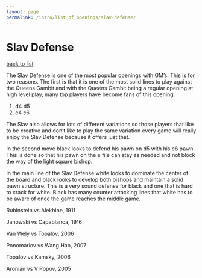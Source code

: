 ```yaml
---
layout: page
permalink: /intro/list_of_openings/slav-defense/
---
```


# Slav Defense

[back to list](../)



The Slav Defense is one of the most popular openings with GM’s. This is for two reasons. The first is that it is one of the most solid lines to play against the Queens Gambit and with the Queens Gambit being a regular opening at high level play, many top players have become fans of this opening.

1. d4 d5
2. c4 c6

The Slav also allows for lots of different variations so those players that like to be creative and don’t like to play the same variation every game will really enjoy the Slav Defense because it offers just that.

In the second move black looks to defend his pawn on d5 with his c6 pawn. This is done so that his pawn on the e file can stay as needed and not block the way of the light square bishop.

In the main line of the Slav Defense white looks to dominate the center of the board and black looks to develop both bishops and maintain a solid pawn structure. This is a very sound defense for black and one that is hard to crack for white. Black has many counter attacking lines that white has to be aware of once the game reaches the middle game. 






Rubinstein vs Alekhine, 1911

Janowski vs Capablanca, 1916

Van Wely vs Topalov, 2006

Ponomariov vs Wang Hao, 2007

Topalov vs Kamsky, 2006

Aronian vs V Popov, 2005